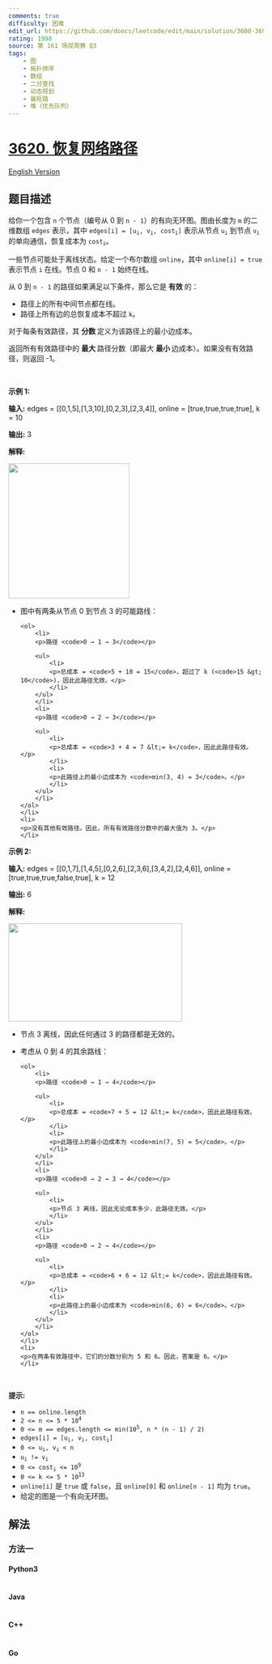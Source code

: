 ```yaml
---
comments: true
difficulty: 困难
edit_url: https://github.com/doocs/leetcode/edit/main/solution/3600-3699/3620.Network%20Recovery%20Pathways/README.md
rating: 1998
source: 第 161 场双周赛 Q3
tags:
    - 图
    - 拓扑排序
    - 数组
    - 二分查找
    - 动态规划
    - 最短路
    - 堆（优先队列）
---
```


<!-- problem:start -->

# [3620. 恢复网络路径](https://leetcode.cn/problems/network-recovery-pathways)

[English Version](/solution/3600-3699/3620.Network%20Recovery%20Pathways/README_EN.md)

## 题目描述

<!-- description:start -->

<p>给你一个包含 <code>n</code> 个节点（编号从 0 到 <code>n - 1</code>）的有向无环图。图由长度为 <code>m</code> 的二维数组 <code>edges</code> 表示，其中 <code>edges[i] = [u<sub>i</sub>, v<sub>i</sub>, cost<sub>i</sub>]</code> 表示从节点 <code>u<sub>i</sub></code> 到节点 <code>v<sub>i</sub></code> 的单向通信，恢复成本为 <code>cost<sub>i</sub></code>。</p>

<p>一些节点可能处于离线状态。给定一个布尔数组 <code>online</code>，其中 <code>online[i] = true</code> 表示节点 <code>i</code> 在线。节点 0 和 <code>n - 1</code> 始终在线。</p>

<p>从 0 到 <code>n - 1</code> 的路径如果满足以下条件，那么它是&nbsp;<strong>有效&nbsp;</strong>的：</p>

<ul>
	<li>路径上的所有中间节点都在线。</li>
	<li>路径上所有边的总恢复成本不超过 <code>k</code>。</li>
</ul>

<p>对于每条有效路径，其&nbsp;<strong>分数&nbsp;</strong>定义为该路径上的最小边成本。</p>

<p>返回所有有效路径中的&nbsp;<strong>最大&nbsp;</strong>路径分数（即最大&nbsp;<strong>最小&nbsp;</strong>边成本）。如果没有有效路径，则返回 -1。</p>

<p>&nbsp;</p>

<p><strong class="example">示例 1:</strong></p>

<div class="example-block">
<p><strong>输入:</strong> <span class="example-io">edges = [[0,1,5],[1,3,10],[0,2,3],[2,3,4]], online = [true,true,true,true], k = 10</span></p>

<p><strong>输出:</strong> <span class="example-io">3</span></p>

<p><strong>解释:</strong></p>

<p><img alt="" src="https://fastly.jsdelivr.net/gh/doocs/leetcode@main/solution/3600-3699/3620.Network%20Recovery%20Pathways/images/graph-10.png" style="width: 239px; height: 267px;" /></p>

<ul>
	<li>
	<p>图中有两条从节点 0 到节点 3 的可能路线：</p>

    <ol>
    	<li>
    	<p>路径 <code>0 → 1 → 3</code></p>

    	<ul>
    		<li>
    		<p>总成本 = <code>5 + 10 = 15</code>，超过了 k (<code>15 &gt; 10</code>)，因此此路径无效。</p>
    		</li>
    	</ul>
    	</li>
    	<li>
    	<p>路径 <code>0 → 2 → 3</code></p>

    	<ul>
    		<li>
    		<p>总成本 = <code>3 + 4 = 7 &lt;= k</code>，因此此路径有效。</p>
    		</li>
    		<li>
    		<p>此路径上的最小边成本为 <code>min(3, 4) = 3</code>。</p>
    		</li>
    	</ul>
    	</li>
    </ol>
    </li>
    <li>
    <p>没有其他有效路径。因此，所有有效路径分数中的最大值为 3。</p>
    </li>

</ul>
</div>

<p><strong class="example">示例 2:</strong></p>

<div class="example-block">
<p><strong>输入:</strong> <span class="example-io">edges = [[0,1,7],[1,4,5],[0,2,6],[2,3,6],[3,4,2],[2,4,6]], online = [true,true,true,false,true], k = 12</span></p>

<p><strong>输出:</strong> <span class="example-io">6</span></p>

<p><strong>解释:</strong></p>

<p><img alt="" src="https://fastly.jsdelivr.net/gh/doocs/leetcode@main/solution/3600-3699/3620.Network%20Recovery%20Pathways/images/graph-11.png" style="width: 343px; height: 194px;" /></p>

<ul>
	<li>
	<p>节点 3 离线，因此任何通过 3 的路径都是无效的。</p>
	</li>
	<li>
	<p>考虑从 0 到 4 的其余路线：</p>

    <ol>
    	<li>
    	<p>路径 <code>0 → 1 → 4</code></p>

    	<ul>
    		<li>
    		<p>总成本 = <code>7 + 5 = 12 &lt;= k</code>，因此此路径有效。</p>
    		</li>
    		<li>
    		<p>此路径上的最小边成本为 <code>min(7, 5) = 5</code>。</p>
    		</li>
    	</ul>
    	</li>
    	<li>
    	<p>路径 <code>0 → 2 → 3 → 4</code></p>

    	<ul>
    		<li>
    		<p>节点 3 离线，因此无论成本多少，此路径无效。</p>
    		</li>
    	</ul>
    	</li>
    	<li>
    	<p>路径 <code>0 → 2 → 4</code></p>

    	<ul>
    		<li>
    		<p>总成本 = <code>6 + 6 = 12 &lt;= k</code>，因此此路径有效。</p>
    		</li>
    		<li>
    		<p>此路径上的最小边成本为 <code>min(6, 6) = 6</code>。</p>
    		</li>
    	</ul>
    	</li>
    </ol>
    </li>
    <li>
    <p>在两条有效路径中，它们的分数分别为 5 和 6。因此，答案是 6。</p>
    </li>

</ul>
</div>

<p>&nbsp;</p>

<p><strong>提示:</strong></p>

<ul>
	<li><code>n == online.length</code></li>
	<li><code>2 &lt;= n &lt;= 5 * 10<sup>4</sup></code></li>
	<li><code>0 &lt;= m == edges.length &lt;= min(10<sup>5</sup>, n * (n - 1) / 2)</code></li>
	<li><code>edges[i] = [u<sub>i</sub>, v<sub>i</sub>, cost<sub>i</sub>]</code></li>
	<li><code>0 &lt;= u<sub>i</sub>, v<sub>i</sub> &lt; n</code></li>
	<li><code>u<sub>i</sub> != v<sub>i</sub></code></li>
	<li><code>0 &lt;= cost<sub>i</sub> &lt;= 10<sup>9</sup></code></li>
	<li><code>0 &lt;= k &lt;= 5 * 10<sup>13</sup></code></li>
	<li><code>online[i]</code> 是 <code>true</code> 或 <code>false</code>，且 <code>online[0]</code> 和 <code>online[n - 1]</code> 均为 <code>true</code>。</li>
	<li>给定的图是一个有向无环图。</li>
</ul>

<!-- description:end -->

## 解法

<!-- solution:start -->

### 方法一

<!-- tabs:start -->

#### Python3

```python

```

#### Java

```java

```

#### C++

```cpp

```

#### Go

```go

```

<!-- tabs:end -->

<!-- solution:end -->

<!-- problem:end -->
